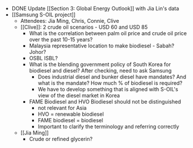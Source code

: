 - DONE Update [[Section 3: Global Energy Outlook]] with Jia Lin's data
- [[Samsung S-OIL project]]
	- Attendees: Jia Ming, Chris, Connie, Clive
	- [[Clive]]: 2 crude oil scenarios - USD 60 and USD 85
		- What is the correlation between palm oil price and crude oil price over the past 10-15 years?
		- Malaysia representative location to make biodiesel - Sabah? Johor?
		- OSBL ISBL?
		- What is the blending government policy of South Korea for biodiesel and diesel? After checking, need to ask Samsung
			- Does industrial diesel and bunker diesel have mandates? And what is the mandate? How much % of biodiesel is required?
			- We have to develop something that is aligned with S-OIL's view of the diesel market in Korea
		- FAME Biodiesel and HVO Biodiesel should not be distinguished
			- not relevant for Asia
			- HVO = renewable biodiesel
			- FAME biodiesel = biodiesel
			- Important to clarify the terminology and referring correctly
	- [[Jia Ming]]
		- Crude or refined glycerin?
